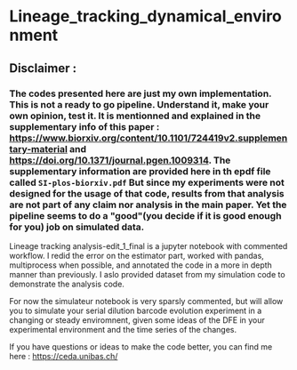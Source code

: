 # Lineage_tracking_dynamical_environment

## Disclaimer : 

### The codes presented here are just my own implementation. This is not a ready to go pipeline. Understand it, make your own opinion, test it. It is mentionned and explained in the supplementary info of this paper : https://www.biorxiv.org/content/10.1101/724419v2.supplementary-material and  https://doi.org/10.1371/journal.pgen.1009314. The supplementary information are provided here in th epdf file called `SI-plos-biorxiv.pdf` But since my experiments were not designed for the usage of that code, results from that analysis are not part of any claim nor analysis in the main paper. Yet the pipeline seems to do a "good"(you decide if it is good enough for you) job on simulated data. 

Lineage tracking analysis-edit_1_final is a jupyter notebook with commented workflow. I redid the error on the estimator part, worked with pandas, multiprocess when possible, and annotated the code in a more in depth manner than previously. I aslo provided dataset from my simulation code to demonstrate the analysis code.

For now the simulateur notebook is very sparsly commented, but will allow you to simulate your serial dilution barcode evolution experiment in a changing or steady enviromnent, given some ideas of the DFE in your experimental environment and the time series of the changes.

If you have questions or ideas to make the code better, you can find me here : https://ceda.unibas.ch/
